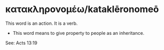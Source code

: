 # κατακληρονομέω/kataklēronomeō
This word is an action. It is a verb.

* This word means to give property to people as an inheritance.

See:  Acts 13:19
